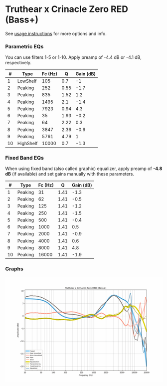 # Truthear x Crinacle Zero RED (Bass+)
See [usage instructions](https://github.com/jaakkopasanen/AutoEq#usage) for more options and info.

### Parametric EQs
You can use filters 1-5 or 1-10. Apply preamp of -4.4 dB or -4.1 dB, respectively.

|   # | Type      |   Fc (Hz) |    Q |   Gain (dB) |
|-----|-----------|-----------|------|-------------|
|   1 | LowShelf  |       105 | 0.7  |        -1   |
|   2 | Peaking   |       252 | 0.55 |        -1.7 |
|   3 | Peaking   |       835 | 1.52 |         1.2 |
|   4 | Peaking   |      1495 | 2.1  |        -1.4 |
|   5 | Peaking   |      7923 | 0.94 |         4.3 |
|   6 | Peaking   |        35 | 1.93 |        -0.2 |
|   7 | Peaking   |        64 | 2.22 |         0.3 |
|   8 | Peaking   |      3847 | 2.36 |        -0.6 |
|   9 | Peaking   |      5761 | 4.79 |         1   |
|  10 | HighShelf |     10000 | 0.7  |        -1.3 |

### Fixed Band EQs
When using fixed band (also called graphic) equalizer, apply preamp of **-4.8 dB** (if available) and set gains manually with these parameters.

|   # | Type    |   Fc (Hz) |    Q |   Gain (dB) |
|-----|---------|-----------|------|-------------|
|   1 | Peaking |        31 | 1.41 |        -1.3 |
|   2 | Peaking |        62 | 1.41 |        -0.5 |
|   3 | Peaking |       125 | 1.41 |        -1.2 |
|   4 | Peaking |       250 | 1.41 |        -1.5 |
|   5 | Peaking |       500 | 1.41 |        -0.4 |
|   6 | Peaking |      1000 | 1.41 |         0.5 |
|   7 | Peaking |      2000 | 1.41 |        -0.9 |
|   8 | Peaking |      4000 | 1.41 |         0.6 |
|   9 | Peaking |      8000 | 1.41 |         4.8 |
|  10 | Peaking |     16000 | 1.41 |        -1.9 |

### Graphs
![](./Truthear%20x%20Crinacle%20Zero%20RED%20(Bass+).png)
